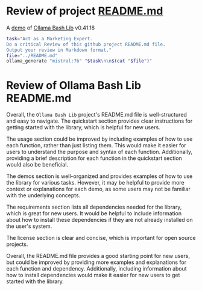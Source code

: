 # Review of project [README.md](../README.md)

A [demo](../README.md#demos) of [Ollama Bash Lib](https://github.com/attogram/ollama-bash-lib) v0.41.18


```bash
task="Act as a Marketing Expert.
Do a critical Review of this github project README.md file.
Output your review in Markdown format."
file="../README.md"
ollama_generate "mistral:7b" "$task\n\n$(cat "$file")"
```
 # Review of Ollama Bash Lib README.md

Overall, the `Ollama Bash Lib` project's README.md file is well-structured and easy to navigate. The quickstart section provides clear instructions for getting started with the library, which is helpful for new users.

The usage section could be improved by including examples of how to use each function, rather than just listing them. This would make it easier for users to understand the purpose and syntax of each function. Additionally, providing a brief description for each function in the quickstart section would also be beneficial.

The demos section is well-organized and provides examples of how to use the library for various tasks. However, it may be helpful to provide more context or explanations for each demo, as some users may not be familiar with the underlying concepts.

The requirements section lists all dependencies needed for the library, which is great for new users. It would be helpful to include information about how to install these dependencies if they are not already installed on the user's system.

The license section is clear and concise, which is important for open source projects.

Overall, the README.md file provides a good starting point for new users, but could be improved by providing more examples and explanations for each function and dependency. Additionally, including information about how to install dependencies would make it easier for new users to get started with the library.
